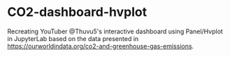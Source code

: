 # CO2-dashboard-hvplot
Recreating YouTuber @Thuvu5's interactive dashboard using Panel/Hvplot in JupyterLab based on the data presented in https://ourworldindata.org/co2-and-greenhouse-gas-emissions.
